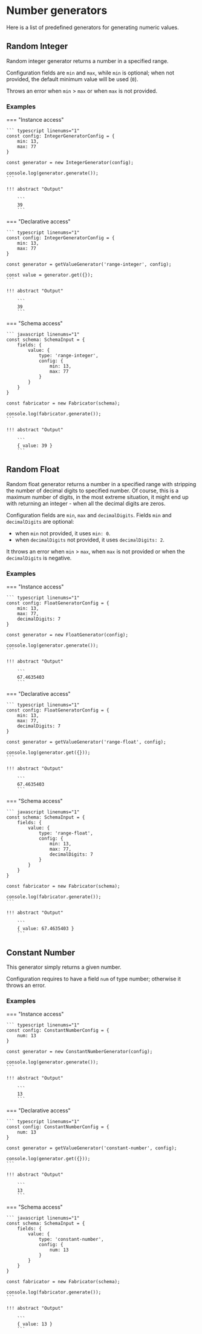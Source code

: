 # Number generators

Here is a list of predefined generators for generating numeric values.

## Random Integer

Random integer generator returns a number in a specified range.

Configuration fields are `min` and `max`, while `min` is optional; when not provided, the
default minimum value will be used (`0`).

Throws an error when `min` > `max` or when `max` is not provided.

### Examples

=== "Instance access"

    ``` typescript linenums="1"
    const config: IntegerGeneratorConfig = {
        min: 13,
        max: 77
    }

    const generator = new IntegerGenerator(config);

    console.log(generator.generate());
    ```

    !!! abstract "Output"

        ```
        39
        ```

=== "Declarative access"

    ``` typescript linenums="1"
    const config: IntegerGeneratorConfig = {
        min: 13,
        max: 77
    }

    const generator = getValueGenerator('range-integer', config);

    const value = generator.get({});
    ```

    !!! abstract "Output"

        ```
        39
        ```

=== "Schema access"

    ``` javascript linenums="1"
    const schema: SchemaInput = {
        fields: {
            value: {
                type: 'range-integer',
                config: {
                    min: 13,
                    max: 77
                }
            }
        }
    }

    const fabricator = new Fabricator(schema);

    console.log(fabricator.generate());
    ```

    !!! abstract "Output"

        ```
        { value: 39 }
        ```

## Random Float

Random float generator returns a number in a specified range with stripping the number
of decimal digits to specified number. Of course, this is a maximum number of digits,
in the most extreme situation, it might end up with returning an integer - when all the
decimal digits are zeros.

Configuration fields are `min`, `max` and `decimalDigits`. Fields `min` and `decimalDigits` are optional:

- when `min` not provided, it uses `min: 0`.
- when `decimalDigits` not provided, it uses `decimalDigits: 2`.

It throws an error when `min` > `max`, when `max` is not provided or
when the `decimalDigits` is negative.

### Examples

=== "Instance access"

    ``` typescript linenums="1"
    const config: FloatGeneratorConfig = {
        min: 13,
        max: 77,
        decimalDigits: 7
    }

    const generator = new FloatGenerator(config);

    console.log(generator.generate());
    ```

    !!! abstract "Output"

        ```
        67.4635403
        ```

=== "Declarative access"

    ``` typescript linenums="1"
    const config: FloatGeneratorConfig = {
        min: 13,
        max: 77,
        decimalDigits: 7
    }

    const generator = getValueGenerator('range-float', config);

    console.log(generator.get({}));
    ```

    !!! abstract "Output"

        ```
        67.4635403
        ```

=== "Schema access"

    ``` javascript linenums="1"
    const schema: SchemaInput = {
        fields: {
            value: {
                type: 'range-float',
                config: {
                    min: 13,
                    max: 77,
                    decimalDigits: 7
                }
            }
        }
    }

    const fabricator = new Fabricator(schema);

    console.log(fabricator.generate());
    ```

    !!! abstract "Output"

        ```
        { value: 67.4635403 }
        ```

## Constant Number

This generator simply returns a given number.

Configuration requires to have a field `num` of type number; otherwise it throws an error.

### Examples

=== "Instance access"

    ``` typescript linenums="1"
    const config: ConstantNumberConfig = {
        num: 13
    }

    const generator = new ConstantNumberGenerator(config);

    console.log(generator.generate());
    ```

    !!! abstract "Output"

        ```
        13
        ```

=== "Declarative access"

    ``` typescript linenums="1"
    const config: ConstantNumberConfig = {
        num: 13
    }

    const generator = getValueGenerator('constant-number', config);

    console.log(generator.get({}));
    ```

    !!! abstract "Output"

        ```
        13
        ```

=== "Schema access"

    ``` javascript linenums="1"
    const schema: SchemaInput = {
        fields: {
            value: {
                type: 'constant-number',
                config: {
                    num: 13
                }
            }
        }
    }

    const fabricator = new Fabricator(schema);

    console.log(fabricator.generate());
    ```

    !!! abstract "Output"

        ```
        { value: 13 }
        ```
